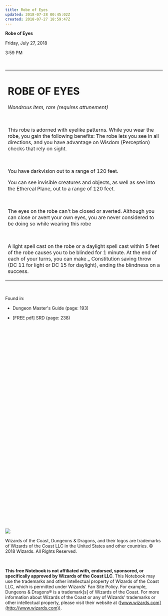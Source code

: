 ```yaml
---
title: Robe of Eyes
updated: 2018-07-28 00:45:02Z
created: 2018-07-27 18:59:47Z
---
```


**Robe of Eyes**

Friday, July 27, 2018

3:59 PM

 

<table><tbody><tr class="odd"><td><h1 id="robe-of-eyes"><strong>ROBE OF EYES</strong></h1><p><em>Wondrous item, rare (requires attunement)</em></p><p> </p><p>This robe is adorned with eyelike patterns. While you wear the robe, you gain the following benefits: The robe lets you see in all directions, and you have advantage on Wisdom (Perception) checks that rely on sight.</p><p> </p><p>You have darkvision out to a range of 120 feet.</p><p>You can see invisible creatures and objects, as well as see into the Ethereal Plane, out to a range of 120 feet.</p><p> </p><p>The eyes on the robe can't be closed or averted. Although you can close or avert your own eyes, you are never considered to be doing so while wearing this robe</p><p> </p><p>A light spell cast on the robe or a daylight spell cast within 5 feet of the robe causes you to be blinded for 1 minute. At the end of each of your turns, you can make _ Constitution saving throw (DC 11 for light or DC 15 for daylight), ending the blindness on a success.</p></td></tr></tbody></table>

 

Found in:

-   Dungeon Master's Guide (page: 193)

-   \[FREE pdf\] SRD (page: 238)

 

 

 

 

 

 

 

 

 

 

 

 

 

 

 

 

 

 

 

 

 

![](tmp\media\image1.png)

Wizards of the Coast, Dungeons & Dragons, and their logos are trademarks of Wizards of the Coast LLC in the United States and other countries. © 2018 Wizards. All Rights Reserved.

 

**This free Notebook is not affiliated with, endorsed, sponsored, or specifically approved by Wizards of the Coast LLC**. This Notebook may use the trademarks and other intellectual property of Wizards of the Coast LLC, which is permitted under Wizards' Fan Site Policy. For example, Dungeons & Dragons® is a trademark\[s\] of Wizards of the Coast. For more information about Wizards of the Coast or any of Wizards' trademarks or other intellectual property, please visit their website at ([www.wizards.com](http://www.wizards.com)).
